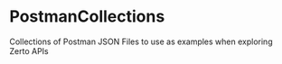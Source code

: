 # PostmanCollections
Collections of Postman JSON Files to use as examples when exploring Zerto APIs
